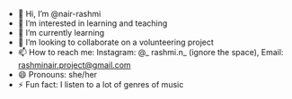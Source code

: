 - 👋 Hi, I’m @nair-rashmi
- 👀 I’m interested in learning and teaching
- 🌱 I’m currently learning 
- 💞️ I’m looking to collaborate on a volunteering project
- 📫 How to reach me: Instagram: @_ rashmi.n_ (ignore the space), Email: rashminair.project@gmail.com
- 😄 Pronouns: she/her
- ⚡ Fun fact: I listen to a lot of genres of music

<!---
nair-rashmi/nair-rashmi is a ✨ special ✨ repository because its `README.md` (this file) appears on your GitHub profile.
You can click the Preview link to take a look at your changes.
--->
